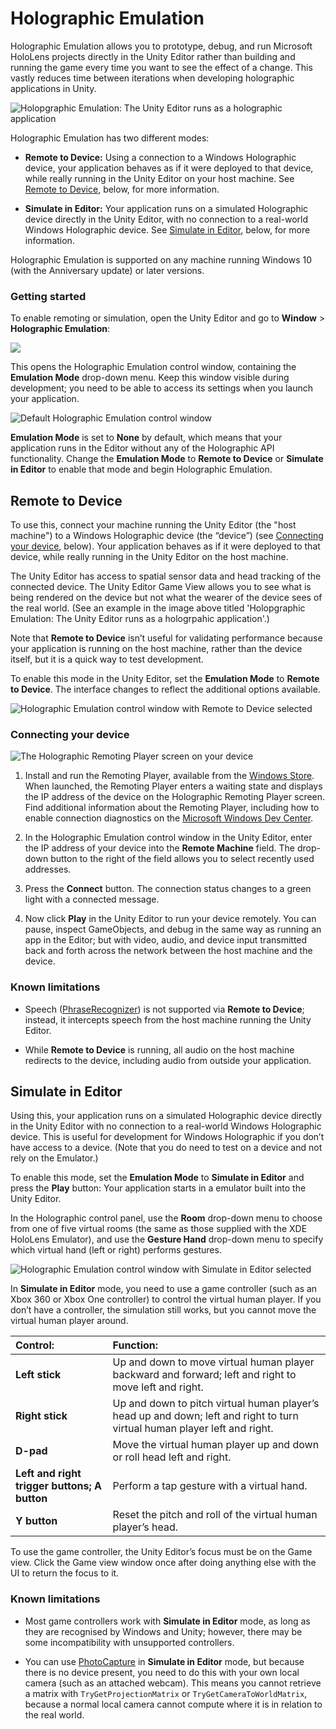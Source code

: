 # Holographic Emulation

Holographic Emulation allows you to prototype, debug, and run Microsoft HoloLens projects directly in the Unity Editor rather than building and running the game every time you want to see the effect of a change. This vastly reduces time between iterations when developing holographic applications in Unity.

![Holopgraphic Emulation: The Unity Editor runs as a holographic application ](../uploads/Main/HolographicEmulation-0.gif)

Holographic Emulation has two different modes:

* __Remote to Device:__ Using a connection to a Windows Holographic device, your application behaves as if it were deployed to that device, while really running in the Unity Editor on your host machine.  See [Remote to Device](#RemoteToDevice), below, for more information.

* __Simulate in Editor:__ Your application runs on a simulated Holographic device directly in the Unity Editor, with no connection to a real-world Windows Holographic device. See [Simulate in Editor](#SimulateInEditor), below, for more information.

Holographic Emulation is supported on any machine running Windows 10 (with the Anniversary update) or later versions.

### Getting started

To enable remoting or simulation, open the Unity Editor and go to __Window__ > __Holographic Emulation__:

![](../uploads/Main/HolographicEmulation-Open-1.png)

This opens the Holographic Emulation control window, containing the __Emulation Mode__ drop-down menu. Keep this window visible during development; you need to be able to access its settings when you launch your application.

![Default __Holographic Emulation__ control window
](../uploads/Main/HolographicEmulation-ControlPanel-2.png)

__Emulation Mode__ is set to __None__ by default, which means that your application runs in the Editor without any of the Holographic API functionality. Change the __Emulation Mode__ to __Remote to Device__ or __Simulate in Editor__ to enable that mode and begin Holographic Emulation.

<a name="RemoteToDevice"> </a>
## Remote to Device

To use this, connect your machine running the Unity Editor (the "host machine") to a Windows Holographic device (the “device”) (see [Connecting your device](#ConnectingYourDevice), below). Your application behaves as if it were deployed to that device, while really running in the Unity Editor on the host machine.

The Unity Editor has access to spatial sensor data and head tracking of the connected device.  The Unity Editor Game View allows you to see what is being rendered on the device but not what the wearer of the device sees of the real world. (See an example in the image above titled 'Holopgraphic Emulation: The Unity Editor runs as a hologrpahic application'.)

Note that __Remote to Device__ isn’t useful for validating performance because your application is running on the host machine, rather than the device itself, but it is a quick way to test development.

To enable this mode in the Unity Editor, set the __Emulation Mode__ to __Remote to Device__. The interface changes to reflect the additional options available.

![Holographic Emulation control window with __Remote to Device__ selected](../uploads/Main/HolographicEmulation-RemoteToDevice-3.png)

<a name="ConnectingYourDevice"> </a>
### Connecting your device

![The Holographic Remoting Player screen on your device
](../uploads/Main/HolographicEmulation-RemotingPlayer-4.png)

1. Install and run the Remoting Player, available from the [Windows Store](https://www.microsoft.com/en-us/store/p/holographic-remoting-player/9nblggh4sv40). When launched, the Remoting Player enters a waiting state and displays the IP address of the device on the Holographic Remoting Player screen.  Find additional information about the Remoting Player, including how to enable connection diagnostics on the [Microsoft Windows Dev Center](https://developer.microsoft.com/en-us/windows/holographic/holographic_remoting_player).

2. In the Holographic Emulation control window in the Unity Editor, enter the IP address of your device into the __Remote Machine__ field. The drop-down button to the right of the field allows you to select recently used addresses.

3. Press the __Connect__ button. The connection status changes to a green light with a connected message. 

4. Now click __Play__ in the Unity Editor to run your device remotely. You can pause, inspect GameObjects, and debug in the same way as running an app in the Editor;  but with video, audio, and device input transmitted back and forth across the network between the host machine and the device.

### Known limitations

* Speech ([PhraseRecognizer](https://docs.unity3d.com/ScriptReference/Windows.Speech.PhraseRecognizer.html)) is not supported via __Remote to Device__; instead, it intercepts speech from the host machine running the Unity Editor.

* While __Remote to Device__ is running, all audio on the host machine redirects to the device, including audio from outside your application.

<a name="SimulateInEditor"> </a>
## Simulate in Editor

Using this, your application runs on a simulated Holographic device directly in the Unity Editor with no connection to a real-world Windows Holographic device. This is useful for development for Windows Holographic if you don’t have access to a device. (Note that you do need to test on a device and not rely on the Emulator.)

To enable this mode, set the __Emulation Mode__ to __Simulate in Editor__ and press the __Play__ button:  Your application starts in a emulator built into the Unity Editor. 

In the Holographic control panel, use the __Room__ drop-down menu to choose from one of five virtual rooms (the same as those supplied with the XDE HoloLens Emulator), and use the __Gesture Hand__ drop-down menu to specify which virtual hand (left or right) performs gestures.

![Holographic Emulation control window with __Simulate in Editor__ selected
](../uploads/Main/HolographicEmulation-SimulateInEditor-5.png)

In __Simulate in Editor__ mode, you need to use a game controller (such as an Xbox 360 or Xbox One controller) to control the virtual human player. If you don’t have a controller, the simulation still works, but you cannot move the virtual human player around. 

|**Control:** |**Function:** |
|:---|:---|
|**Left stick**	|Up and down to move virtual human player backward and forward; left and right to move left and right.|
|**Right stick**	|Up and down to pitch virtual human player’s head up and down; left and right to turn virtual human player left and right.|
|**D-pad**	|Move the virtual human player up and down or roll head left and right.|
|**Left and right trigger buttons; A button**	|Perform a tap gesture with a virtual hand.|
|**Y button**	|Reset the pitch and roll of the virtual human player’s head.|

To use the game controller, the Unity Editor’s focus must be on the Game view. Click the Game view window once after doing anything else with the UI to return the focus to it.

### Known limitations

* Most game controllers work with __Simulate in Editor__ mode, as long as they are recognised by Windows and Unity; however, there may be some incompatibility with unsupported controllers.

* You can use [PhotoCapture](https://docs.unity3d.com/550/Documentation/ScriptReference/VR.WSA.WebCam.PhotoCapture.html) in __Simulate in Editor__ mode, but because there is no device present, you need to do this with your own local camera (such as an attached webcam). This means you cannot retrieve a matrix with `TryGetProjectionMatrix` or `TryGetCameraToWorldMatrix`, because a normal local camera cannot compute where it is in relation to the real world.

